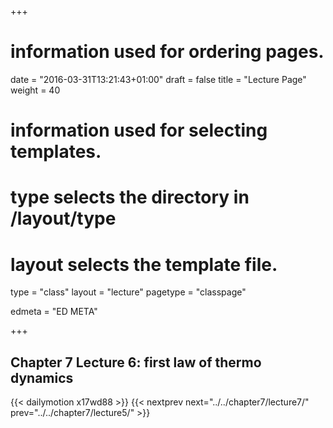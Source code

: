+++
# information used for ordering pages.
date = "2016-03-31T13:21:43+01:00"
draft = false
title = "Lecture Page"
weight = 40

# information used for selecting templates.
# type selects the directory in /layout/type
# layout selects the template file.

type   = "class"
layout = "lecture"
pagetype = "classpage"





edmeta = "ED META"

+++
## Chapter 7 Lecture 6: first law of thermo dynamics
{{< dailymotion x17wd88 >}}
{{< nextprev next="../../chapter7/lecture7/"     prev="../../chapter7/lecture5/"  >}}

